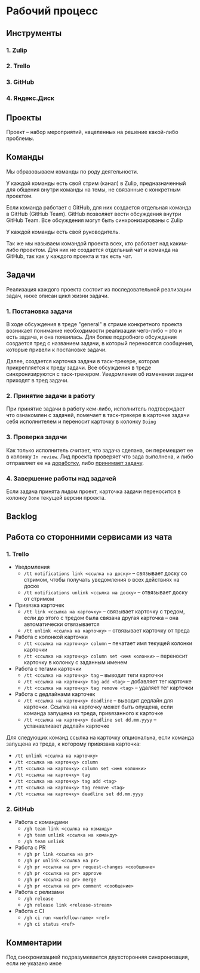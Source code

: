 # Рабочий процесс

## Инструменты

### 1. Zulip

### 2. Trello

### 3. GitHub

### 4. Яндекc.Диск

## Проекты

Проект – набор мероприятий, нацеленных на решение какой-либо проблемы.

## Команды

Мы образовываем команды по роду деятельности.

У каждой команды есть свой стрим (канал) в Zulip, предназначенный для общения внутри команды на темы, не связанные с конкретным проектом.

Если команда работает с GitHub, для них создается отдельная команда в GitHub (GitHub Team). GitHub позволяет вести обсуждения внутри GitHub Team. Все обсуждения могут быть синхронизированы с Zulip

У каждой команды есть свой руководитель.

Так же мы называем командой проекта всех, кто работает над каким-либо проектом. Для них не создается отдельный чат и команда на GitHub, так как у каждого проекта и так есть чат.

## Задачи

Реализация каждого проекта состоит из последовательной реализации задач, ниже описан цикл жизни задачи.

### 1. Постановка задачи

В ходе обсуждения в треде "general" в стриме конкретного проекта возникает понимание необходимости реализации чего-либо – это и есть задача, и она появилась. Для более подробного обсуждения создается тред с названием задачи, в который переносятся сообщения, которые привели к постановке задачи.

Далее, создается карточка задачи в таск-трекере, которая прикрепляется к треду задачи. Все обсуждения в треде синхронизируются с таск-трекером. Уведомления об изменении задачи приходят в тред задачи.

### 2. Принятие задачи в работу

При принятие задачи в работу кем-либо, исполнитель подтверждает что ознакомлен с задачей, помечает в таск-трекере в карточке задачи себя исполнителем и переносит карточку в колонку `Doing`

### 3. Проверка задачи

Как только исполнитель считает, что задача сделана, он перемещает ее в колонку `In review`. Лид проекта проверяет что зада выполнена, и либо отправляет ее на [доработку](#2-принятие-задачи-в-работу), либо [принимает задачу](#4-завершение-работы-над-задачей).

### 4. Завершение работы над задачей

Если задача принята лидом проект, карточка задачи переносится в колонку `Done` текущей версии проекта.

## Backlog

## Работа со сторонними сервисами из чата

### 1. Trello

- Уведомления
  - `/tt notifications link <ссылка на доску>` – связывает доску со стримом, чтобы получать уведомления о всех действиях на доске
  - `/tt notifications unlink <ссылка на доску>` – отвязывает доску от стримом
- Привязка карточек
  - `/tt link <ссылка на карточку>` – связывает карточку с тредом, если до этого с тредом была связана другая карточка – она автоматически отвязывается
  - `/tt unlink <ссылка на карточку>` – отвязывает карточку от треда
- Работа с колонкой карточки
  - `/tt <ссылка на карточку> column` – печатает имя текущей колонки карточки
  - `/tt <ссылка на карточку> column set <имя колонки>` – переносит карточку в колонку с заданным именем
- Работа с тегами карточки
  - `/tt <ссылка на карточку> tag` – выводит теги карточки
  - `/tt <ссылка на карточку> tag add <tag>` – добавляет тег карточке
  - `/tt <ссылка на карточку> tag remove <tag>` – удаляет тег карточки
- Работа с дедлайнами карточек
  - `/tt <ссылка на карточку> deadline` – выводит дедлайн для карточки. Ссылка на карточку может быть опущена, если команда запущена из треда, привязанного к   карточке
  - `/tt <ссылка на карточку> deadline set dd.mm.yyyy` – устанавливает дедлайн карточке

Для следующих команд ссылка на карточку опциональна, если команда запущена из треда, к которому привязана карточка:

- `/tt unlink <ссылка на карточку>`
- `/tt <ссылка на карточку> column`
- `/tt <ссылка на карточку> column set <имя колонки>`
- `/tt <ссылка на карточку> tag`
- `/tt <ссылка на карточку> tag add <tag>`
- `/tt <ссылка на карточку> tag remove <tag>`
- `/tt <ссылка на карточку> deadline set dd.mm.yyyy`

### 2. GitHub

- Работа с командами
  - `/gh team link <ссылка на команду>`
  - `/gh team unlink <ссылка на команду>`
  - `/gh team unlink`
- Работа с PR
  - `/gh pr link <ссылка на pr>`
  - `/gh pr unlink <ссылка на pr>`
  - `/gh pr <ссылка на pr> request-changes <сообщение>`
  - `/gh pr <ссылка на pr> approve`
  - `/gh pr <ссылка на pr> merge`
  - `/gh pr <ссылка на pr> comment <сообщение>`
- Работа с релизами
  - `/gh release`
  - `/gh release link <release-stream>`
- Работа с CI
  - `/gh ci run <workflow-name> <ref>`
  - `/gh ci status <ref>`

## Комментарии

Под синхронизацией подразумевается двухсторонняя синхронизация, если не указано иное
